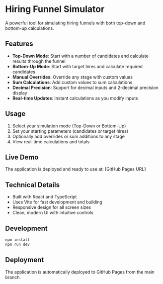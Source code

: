# Hiring Funnel Simulator

A powerful tool for simulating hiring funnels with both top-down and bottom-up calculations.

## Features

- **Top-Down Mode**: Start with a number of candidates and calculate results through the funnel
- **Bottom-Up Mode**: Start with target hires and calculate required candidates
- **Manual Overrides**: Override any stage with custom values
- **Sum Calculations**: Add custom values to sum calculations
- **Decimal Precision**: Support for decimal inputs and 2-decimal precision display
- **Real-time Updates**: Instant calculations as you modify inputs

## Usage

1. Select your simulation mode (Top-Down or Bottom-Up)
2. Set your starting parameters (candidates or target hires)
3. Optionally add overrides or sum additions to any stage
4. View real-time calculations and totals

## Live Demo

The application is deployed and ready to use at: [GitHub Pages URL]

## Technical Details

- Built with React and TypeScript
- Uses Vite for fast development and building
- Responsive design for all screen sizes
- Clean, modern UI with intuitive controls

## Development

```bash
npm install
npm run dev
```

## Deployment

The application is automatically deployed to GitHub Pages from the main branch.